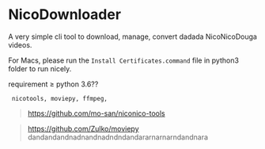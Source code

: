 # NicoDownloader

A very simple cli tool to download, manage, convert dadada NicoNicoDouga videos.

For Macs, please run the ```Install Certificates.command``` file in python3 folder to run nicely.

 requirement ≥ python 3.6??
```pip package
 nicotools, moviepy, ffmpeg,
```

> https://github.com/mo-san/niconico-tools 

> https://github.com/Zulko/moviepy
dandandandnadnandnadndndandararnarnarndandnara
